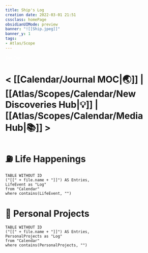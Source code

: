 ```yaml
---
title: Ship's Log
creation date: 2022-03-01 21:51 
cssclass: homePage
obsidianUIMode: preview
banner: "![[Ship.jpeg]]"
banner_y: 1
tags:
- Atlas/Scope
---
```

<div class="title" style="color: #fff ">Set Out</div>

# < [[Calendar/Journal MOC|🌏]] | [[Atlas/Scopes/Calendar/New Discoveries Hub|💡]] | [[Atlas/Scopes/Calendar/Media Hub|📚]] > 

# ⛽️ Life Happenings

```dataview
TABLE WITHOUT ID 
("[[" + file.name + "]]") AS Entries,
LifeEvent as "Log"
from "Calendar"
where contains(LifeEvent, "")
```

# 🧰 Personal Projects

```dataview
TABLE WITHOUT ID 
("[[" + file.name + "]]") AS Entries,
PersonalProjects as "Log"
from "Calendar"
where contains(PersonalProjects, "")
```